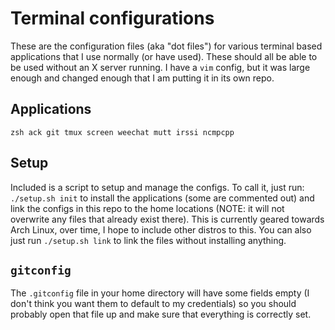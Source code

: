 # Terminal configurations

These are the configuration files (aka "dot files") for various terminal based 
applications that I use normally (or have used).  These should all be able to be
used without an X server running.  I have a `vim` config, but it was large enough
and changed enough that I am putting it in its own repo.

## Applications

`zsh ack git tmux screen weechat mutt irssi ncmpcpp`

## Setup

Included is a script to setup and manage the configs.  To call it, just run: 
`./setup.sh init` to install the applications (some are commented out) and link the
configs in this repo to the home locations (NOTE: it will not overwrite any files
that already exist there).  This is currently geared towards Arch Linux, over time,
I hope to include other distros to this.  You can also just run `./setup.sh link`
to link the files without installing anything.

## `gitconfig`

The `.gitconfig` file in your home directory will have some fields empty (I don't
think you want them to default to my credentials) so you should probably open that
file up and make sure that everything is correctly set.
